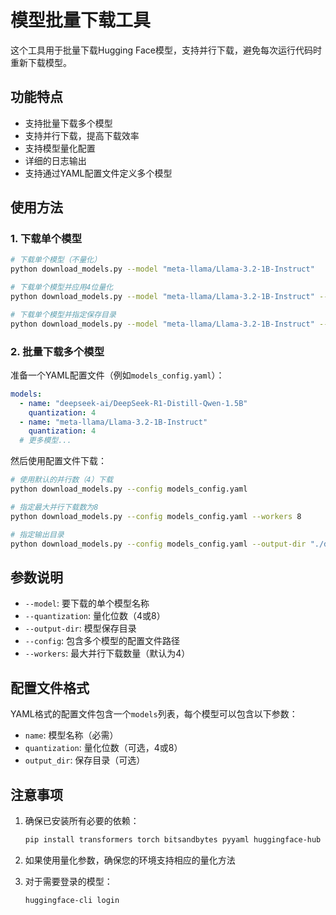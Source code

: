 # 模型批量下载工具

这个工具用于批量下载Hugging Face模型，支持并行下载，避免每次运行代码时重新下载模型。

## 功能特点

- 支持批量下载多个模型
- 支持并行下载，提高下载效率
- 支持模型量化配置
- 详细的日志输出
- 支持通过YAML配置文件定义多个模型

## 使用方法

### 1. 下载单个模型

```bash
# 下载单个模型（不量化）
python download_models.py --model "meta-llama/Llama-3.2-1B-Instruct"

# 下载单个模型并应用4位量化
python download_models.py --model "meta-llama/Llama-3.2-1B-Instruct" --quantization 4

# 下载单个模型并指定保存目录
python download_models.py --model "meta-llama/Llama-3.2-1B-Instruct" --output-dir "./models"
```

### 2. 批量下载多个模型

准备一个YAML配置文件（例如`models_config.yaml`）：

```yaml
models:
  - name: "deepseek-ai/DeepSeek-R1-Distill-Qwen-1.5B"
    quantization: 4
  - name: "meta-llama/Llama-3.2-1B-Instruct"
    quantization: 4
  # 更多模型...
```

然后使用配置文件下载：

```bash
# 使用默认的并行数（4）下载
python download_models.py --config models_config.yaml

# 指定最大并行下载数为8
python download_models.py --config models_config.yaml --workers 8

# 指定输出目录
python download_models.py --config models_config.yaml --output-dir "./downloaded_models"
```

## 参数说明

- `--model`: 要下载的单个模型名称
- `--quantization`: 量化位数（4或8）
- `--output-dir`: 模型保存目录
- `--config`: 包含多个模型的配置文件路径
- `--workers`: 最大并行下载数量（默认为4）

## 配置文件格式

YAML格式的配置文件包含一个`models`列表，每个模型可以包含以下参数：

- `name`: 模型名称（必需）
- `quantization`: 量化位数（可选，4或8）
- `output_dir`: 保存目录（可选）

## 注意事项

1. 确保已安装所有必要的依赖：
   ```bash
   pip install transformers torch bitsandbytes pyyaml huggingface-hub
   ```

2. 如果使用量化参数，确保您的环境支持相应的量化方法

3. 对于需要登录的模型：
   ```bash
   huggingface-cli login
   ``` 